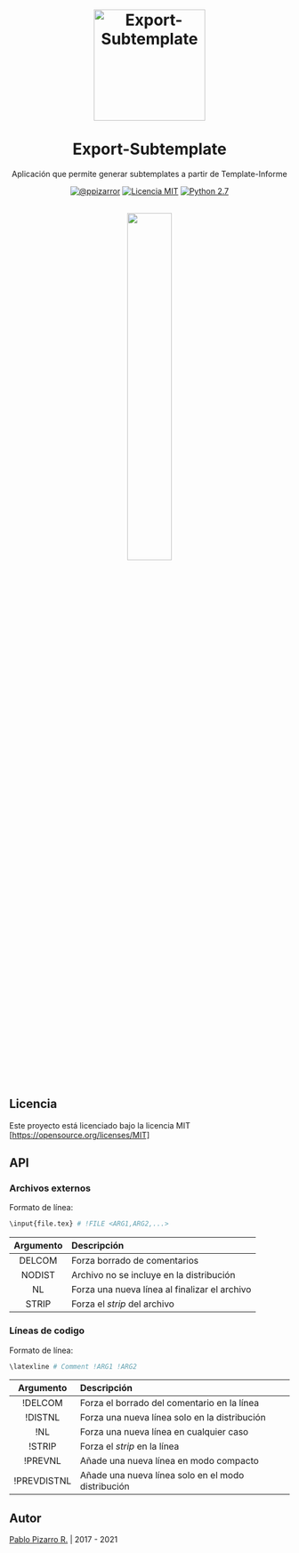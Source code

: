<h1 align="center">
  <img alt="Export-Subtemplate" src="https://latex.ppizarror.com/res/favicon-informe/icon.png" width="200px" height="200px" />
  <br /><br />
  Export-Subtemplate</h1>
<p align="center">Aplicación que permite generar subtemplates a partir de Template-Informe</p>
<div align="center"><a href="https://ppizarror.com"><img alt="@ppizarror" src="https://latex.ppizarror.com/res/badges/autor.svg" /></a>
<a href="https://opensource.org/licenses/MIT/"><img alt="Licencia MIT" src="https://latex.ppizarror.com/res/badges/licenciamit.svg" /></a>
<a href="https://www.python.org/downloads/"><img alt="Python 2.7" src="https://latex.ppizarror.com/res/badges/python27.svg" /></a>
</div>
<br />

<p align="center">
  <img src="https://latex.ppizarror.com/res/other/export-subtemplate.PNG" width="40%" />
</p>

## Licencia

Este proyecto está licenciado bajo la licencia MIT [https://opensource.org/licenses/MIT]

## API

### Archivos externos

Formato de línea:

```bash
\input{file.tex} # !FILE <ARG1,ARG2,...>
```

| Argumento | Descripción |
| :-:|:--|
| DELCOM | Forza borrado de comentarios |
| NODIST | Archivo no se incluye en la distribución |
| NL | Forza una nueva línea al finalizar el archivo |
| STRIP | Forza el *strip* del archivo |

### Líneas de codigo

Formato de línea:

```bash
\latexline # Comment !ARG1 !ARG2
```

| Argumento | Descripción |
| :-:|:--|
| !DELCOM | Forza el borrado del comentario en la línea |
| !DISTNL | Forza una nueva línea solo en la distribución |
| !NL | Forza una nueva línea en cualquier caso |
| !STRIP | Forza el *strip* en la línea |
| !PREVNL | Añade una nueva línea en modo compacto |
| !PREVDISTNL | Añade una nueva línea solo en el modo distribución |


## Autor
<a href="https://ppizarror.com" title="ppizarror">Pablo Pizarro R.</a> | 2017 - 2021

